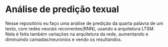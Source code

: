 # Análise de predição texual

Nesse repositório eu faço uma análise de predição da quarta palavra de um texto, com redes neurais recorrentes(RNN), usando a arquitetura LTSM.
Nela é feita também variações na arquitetura da rede, aumentando e diminuindo camadas/neuronios e vendo os resultandos.
